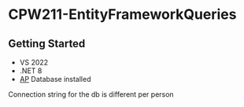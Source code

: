 # CPW211-EntityFrameworkQueries

## Getting Started
- VS 2022
- .NET 8
- [AP](create_ap.sql) Database installed

Connection string for the db is different per person
